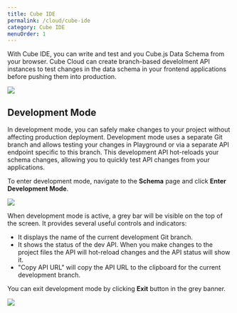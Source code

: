 ```yaml
---
title: Cube IDE
permalink: /cloud/cube-ide
category: Cube IDE
menuOrder: 1
---
```


With Cube IDE, you can write and test and you Cube.js Data Schema from your
browser. Cube Cloud can create branch-based develolment API instances to test changes in the data schema
in your frontend applications before pushing them into production.

![](https://raw.githubusercontent.com/cube-js/cube.js/master/docs/content/Cube-Cloud/cube-ide.png)

## Development Mode

In development mode, you can safely make changes to your project without affecting production deployment. Development mode uses a separate Git branch and allows testing your changes in Playground or via a separate API endpoint specific to this branch. This development API hot-reloads your schema changes, allowing you to quickly test API changes from your applications.

To enter development mode, navigate to the **Schema** page and click **Enter
Development Mode**.

![](https://raw.githubusercontent.com/cube-js/cube.js/master/docs/content/Cube-Cloud/enter-dev-mode.png)

When development mode is active, a grey bar will be visible on the top of the screen. It provides
several useful controls and indicators:
* It displays the name of the current development Git branch.
* It shows the status of the dev API. When you make changes to the project files the
  API will hot-reload changes and the API status will show it.
* "Copy API URL" will copy the API URL to the clipboard for the current development branch.

You can exit development mode by clicking **Exit** button in the grey banner.

![](https://raw.githubusercontent.com/cube-js/cube.js/master/docs/content/Cube-Cloud/dev-mode-bar.png)
